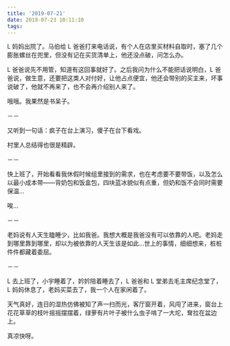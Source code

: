 ```yaml
---
title: '2019-07-21'
date: 2019-07-23 10:11:10
tags:
---
```


L 妈妈出院了。马伯给 L 爸爸打来电话说，有个人在店里买材料自取时，塞了几个膨胀螺丝在兜里，但没有记在买货清单上，他还没点破，问怎么办。

L 爸爸说先不用管，知道有这回事就好了。之后我问为什么不能把话说明白，L 爸爸说，做生意，还要把这类人对付好，让他占点便宜，他还会带别的买主来，坏事说破了，他就不再来了，也不会再介绍别人来了。

哦哦。我果然是书呆子。

－－

又听到一句话：疯子在台上演习，傻子在台下看戏。

村里人总结得也很是精辟。

－－

快上班了，开始看看我休假时候组里接到的需求，也在考虑要不要带饭，以及怎么以最小成本带——背奶包和饭盒包，四块蓝冰貌似有点重，但奶和饭不会同时需要保温...

唉...

－－

老妈说有人天生瞌睡少，比如我爸。我想大概是我爸没有可以依靠的人吧。老妈走到哪里靠到哪里，却以为被依靠的人天生该是如此...世上的事情，细细想来，桩桩件件都藏着委屈。

－－

L 去上班了，小宇睡着了，妗妗陪着睡去了，L 爸爸和 L 堂弟去毛主席纪念堂了，L 妈妈休息了，老妈买菜去了，我一个人在家闲着了。

天气真好，连日的湿热仿佛被知了声一扫而光，客厅窗开着，风闯了进来，窗台上花花草草的枝叶摇摇摆摆着，绿萝有片叶子被什么虫子啃了一大坨，耷拉在盆边上。

真凉快呀。

